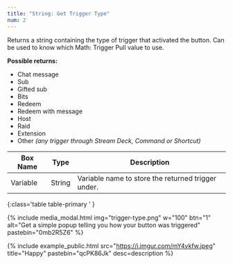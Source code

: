 ```yaml
---
title: "String: Get Trigger Type"
num: 2
---
```


Returns a string containing the type of trigger that activated the button. Can be used to know which Math: Trigger Pull value to use.

**Possible returns:** 
- Chat message
- Sub
- Gifted sub
- Bits 
- Redeem
- Redeem with message
- Host
- Raid
- Extension
- Other *(any trigger through Stream Deck, Command or Shortcut)*

| Box Name | Type | Description | 
|-------|--------|--------|
Variable|	String|	Variable name to store the returned trigger under.
{:class='table table-primary ' }

{% include media_modal.html img="trigger-type.png" w="100" btn="1" alt="Get a simple popup telling you how your button was triggered" pastebin="0mb2R5Z6" %} 

{% include example_public.html src="https://i.imgur.com/mY4ykfw.jpeg" title="Happy" pastebin="qcPK86Jk" desc=description %} 










